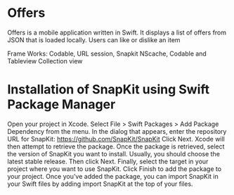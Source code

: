 # Offers
Offers is a mobile application written in Swift. It displays a list of offers from JSON that is loaded locally. Users can like or dislike an item

Frame Works: Codable, URL session, Snapkit NScache, Codable and Tableview Collection view


# Installation of SnapKit using Swift Package Manager
Open your project in Xcode.
Select File > Swift Packages > Add Package Dependency from the menu.
In the dialog that appears, enter the repository URL for SnapKit: https://github.com/SnapKit/SnapKit
Click Next. Xcode will then attempt to retrieve the package.
Once the package is retrieved, select the version of SnapKit you want to install. Usually, you should choose the latest stable release. Then click Next.
Finally, select the target in your project where you want to use SnapKit. Click Finish to add the package to your project.
Once you've added the package, you can import SnapKit in your Swift files by adding import SnapKit at the top of your files.
